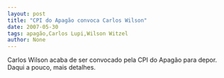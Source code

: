 ```yaml
---
layout: post
title: "CPI do Apagão convoca Carlos Wilson"
date: 2007-05-30
tags: apagão,Carlos Lupi,Wilson Witzel
author: None
---
```

Carlos Wilson acaba de ser convocado pela CPI do Apag&atilde;o para depor. Daqui a pouco, mais detalhes. 